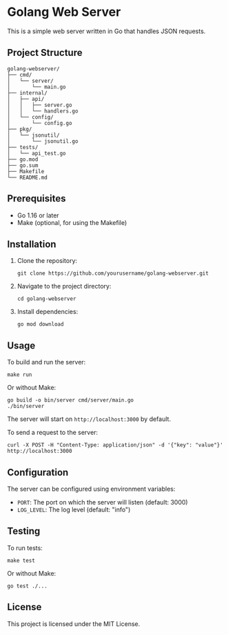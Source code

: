 # Golang Web Server

This is a simple web server written in Go that handles JSON requests.

## Project Structure

```
golang-webserver/
├── cmd/
│   └── server/
│       └── main.go
├── internal/
│   ├── api/
│   │   ├── server.go
│   │   └── handlers.go
│   └── config/
│       └── config.go
├── pkg/
│   └── jsonutil/
│       └── jsonutil.go
├── tests/
│   └── api_test.go
├── go.mod
├── go.sum
├── Makefile
└── README.md
```

## Prerequisites

- Go 1.16 or later
- Make (optional, for using the Makefile)

## Installation

1. Clone the repository:
   ```
   git clone https://github.com/yourusername/golang-webserver.git
   ```
2. Navigate to the project directory:
   ```
   cd golang-webserver
   ```
3. Install dependencies:
   ```
   go mod download
   ```

## Usage

To build and run the server:

```
make run
```

Or without Make:

```
go build -o bin/server cmd/server/main.go
./bin/server
```

The server will start on `http://localhost:3000` by default.

To send a request to the server:

```
curl -X POST -H "Content-Type: application/json" -d '{"key": "value"}' http://localhost:3000
```

## Configuration

The server can be configured using environment variables:

- `PORT`: The port on which the server will listen (default: 3000)
- `LOG_LEVEL`: The log level (default: "info")

## Testing

To run tests:

```
make test
```

Or without Make:

```
go test ./...
```

## License

This project is licensed under the MIT License.
